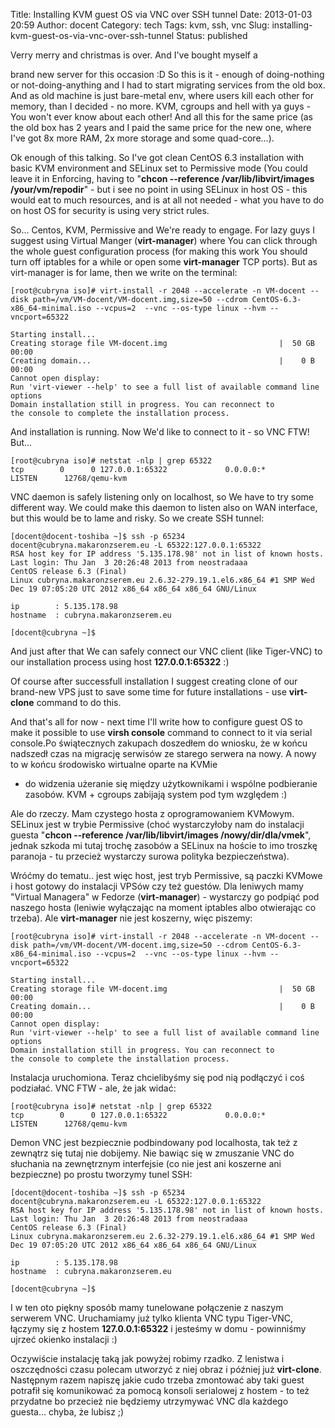Title: Installing KVM guest OS via VNC over SSH tunnel
Date: 2013-01-03 20:59
Author: docent
Category: tech
Tags: kvm, ssh, vnc
Slug: installing-kvm-guest-os-via-vnc-over-ssh-tunnel
Status: published

<!--:en-->Verry merry and christmas is over. And I've bought myself a
brand new server for this occasion :D So this is it - enough of
doing-nothing or not-doing-anything and I had to start migrating
services from the old box. And as old machine is just bare-metal env,
where users kill each other for memory, than I decided - no more. KVM,
cgroups and hell with ya guys - You won't ever know about each other!
And all this for the same price (as the old box has 2 years and I paid
the same price for the new one, where I've got 8x more RAM, 2x more
storage and some quad-core...).

Ok enough of this talking. So I've got clean CentOS 6.3 installation
with basic KVM environment and SELinux set to Permissive mode (You could
leave it in Enforcing, having to "**chcon
--reference /var/lib/libvirt/images /your/vm/repodir**" - but i see no
point in using SELinux in host OS - this would eat to much resources,
and is at all not needed - what you have to do on host OS for security
is using very strict rules.

So... Centos, KVM, Permissive and We're ready to engage. For lazy guys I
suggest using Virtual Manger (**virt-manager**) where You can click
through the whole guest configuration process (for making this work You
should turn off iptables for a while or open some **virt-manager** TCP
ports). But as virt-manager is for lame, then we write on the terminal:

    [root@cubryna iso]# virt-install -r 2048 --accelerate -n VM-docent --disk path=/vm/VM-docent/VM-docent.img,size=50 --cdrom CentOS-6.3-x86_64-minimal.iso --vcpus=2  --vnc --os-type linux --hvm --vncport=65322

    Starting install...
    Creating storage file VM-docent.img                         |  50 GB     00:00     
    Creating domain...                                          |    0 B     00:00     
    Cannot open display: 
    Run 'virt-viewer --help' to see a full list of available command line options
    Domain installation still in progress. You can reconnect to 
    the console to complete the installation process.

And installation is running. Now We'd like to connect to it - so VNC
FTW! But...

    [root@cubryna iso]# netstat -nlp | grep 65322
    tcp        0      0 127.0.0.1:65322             0.0.0.0:*                   LISTEN      12768/qemu-kvm

VNC daemon is safely listening only on localhost, so We have to try some
different way. We could make this daemon to listen also on WAN
interface, but this would be to lame and risky. So we create SSH tunnel:

    [docent@docent-toshiba ~]$ ssh -p 65234 docent@cubryna.makaronzserem.eu -L 65322:127.0.0.1:65322
    RSA host key for IP address '5.135.178.98' not in list of known hosts.
    Last login: Thu Jan  3 20:26:48 2013 from neostradaaa
    CentOS release 6.3 (Final)
    Linux cubryna.makaronzserem.eu 2.6.32-279.19.1.el6.x86_64 #1 SMP Wed Dec 19 07:05:20 UTC 2012 x86_64 x86_64 x86_64 GNU/Linux

    ip        : 5.135.178.98
    hostname  : cubryna.makaronzserem.eu

    [docent@cubryna ~]$

And just after that We can safely connect our VNC client (like
Tiger-VNC) to our installation process using host **127.0.0.1:65322** :)

Of course after successfull installation I suggest creating clone of our
brand-new VPS just to save some time for future installations - use
**virt-clone** command to do this.

And that's all for now - next time I'll write how to configure guest OS
to make it possible to use **virsh console** command to connect to it
via serial console.<!--:--><!--:pl-->Po świątecznych zakupach doszedłem
do wniosku, że w końcu nadszedł czas na migrację serwisów ze starego
serwera na nowy. A nowy to w końcu środowisko wirtualne oparte na KVMie
- do widzenia użeranie się między użytkownikami i wspólne podbieranie
zasobów. KVM + cgroups zabijają system pod tym względem :)

Ale do rzeczy. Mam czystego hosta z oprogramowaniem KVMowym. SELinux
jest w trybie Permissive (choć wystarczyłoby nam do instalacji guesta
"**chcon --reference /var/lib/libvirt/images /nowy/dir/dla/vmek**",
jednak szkoda mi tutaj trochę zasobów a SELinux na hoście to imo troszkę
paranoja - tu przecież wystarczy surowa polityka bezpieczeństwa).

Wróćmy do tematu.. jest więc host, jest tryb Permissive, są paczki
KVMowe i host gotowy do instalacji VPSów czy też guestów. Dla leniwych
mamy "Virtual Managera" w Fedorze (**virt-manager**) - wystarczy go
podpiąć pod naszego hosta (leniwie wyłączając na moment iptables albo
otwierając co trzeba). Ale **virt-manager** nie jest koszerny, więc
piszemy:

    [root@cubryna iso]# virt-install -r 2048 --accelerate -n VM-docent --disk path=/vm/VM-docent/VM-docent.img,size=50 --cdrom CentOS-6.3-x86_64-minimal.iso --vcpus=2  --vnc --os-type linux --hvm --vncport=65322

    Starting install...
    Creating storage file VM-docent.img                         |  50 GB     00:00     
    Creating domain...                                          |    0 B     00:00     
    Cannot open display: 
    Run 'virt-viewer --help' to see a full list of available command line options
    Domain installation still in progress. You can reconnect to 
    the console to complete the installation process.

Instalacja uruchomiona. Teraz chcielibyśmy się pod nią podłączyć i coś
podziałać. VNC FTW - ale, że jak widać:

    [root@cubryna iso]# netstat -nlp | grep 65322
    tcp        0      0 127.0.0.1:65322             0.0.0.0:*                   LISTEN      12768/qemu-kvm

Demon VNC jest bezpiecznie podbindowany pod localhosta, tak też z
zewnątrz się tutaj nie dobijemy. Nie bawiąc się w zmuszanie VNC do
słuchania na zewnętrznym interfejsie (co nie jest ani koszerne ani
bezpieczne) po prostu tworzymy tunel SSH:

    [docent@docent-toshiba ~]$ ssh -p 65234 docent@cubryna.makaronzserem.eu -L 65322:127.0.0.1:65322
    RSA host key for IP address '5.135.178.98' not in list of known hosts.
    Last login: Thu Jan  3 20:26:48 2013 from neostradaaa
    CentOS release 6.3 (Final)
    Linux cubryna.makaronzserem.eu 2.6.32-279.19.1.el6.x86_64 #1 SMP Wed Dec 19 07:05:20 UTC 2012 x86_64 x86_64 x86_64 GNU/Linux

    ip        : 5.135.178.98
    hostname  : cubryna.makaronzserem.eu

    [docent@cubryna ~]$

I w ten oto piękny sposób mamy tunelowane połączenie z naszym serwerem
VNC. Uruchamiamy już tylko klienta VNC typu Tiger-VNC, łączymy się z
hostem **127.0.0.1:65322** i jesteśmy w domu - powinniśmy ujrzeć okienko
instalacji :)

Oczywiście instalację taką jak powyżej robimy rzadko. Z lenistwa i
oszczędności czasu polecam utworzyć z niej obraz i później już
**virt-clone**. Następnym razem napiszę jakie cudo trzeba zmontować aby
taki guest potrafił się komunikować za pomocą konsoli serialowej z
hostem - to też przydatne bo przecież nie będziemy utrzymywać VNC dla
każdego guesta... chyba, że lubisz ;)<!--:-->
